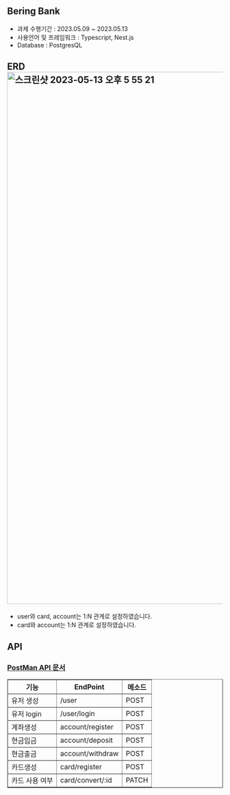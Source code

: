 ## Bering Bank

* 과제 수행기간 : 2023.05.09 ~ 2023.05.13
* 사용언어 및 프레임워크 : Typescript, Nest.js
* Database : PostgresQL

## ERD<img width="1239" alt="스크린샷 2023-05-13 오후 5 55 21" src="https://github.com/mj-song00/beringBank/assets/104669297/6babaabd-d90d-4235-9117-3287cd99f30b">
* user와 card, account는 1:N 관계로 설정하였습니다.
* card와 account는 1:N 관계로 설정하였습니다.

## API
### <a href='https://documenter.getpostman.com/view/23879843/2s93ecwq6J'>PostMan API 문서</a>
<table border='1'>
  <th> 기능 </th> 
  <th> EndPoint </th>
  <th> 메소드 </th>
  <tr>
    <td> 유저 생성 </td>
    <td> /user </td>
    <td> POST </td>
    <tr>
       <td> 유저 login </td>
    <td> /user/login </td>
    <td> POST </td>
    <tr>
      <td> 계좌생성 </td>
      <td> account/register </td>
      <td> POST </td>
      <tr>
      <td> 현금입금 </td>
      <td> account/deposit </td>
      <td> POST </td>
      <tr>
      <td> 현금출금 </td>
      <td> account/withdraw </td>
      <td> POST </td>
      <tr>
        <td> 카드생성 </td>
      <td> card/register </td>
      <td> POST </td>
        <tr>
           <td> 카드 사용 여부 </td>
      <td> card/convert/:id </td>
      <td> PATCH </td>
       </table>


          
